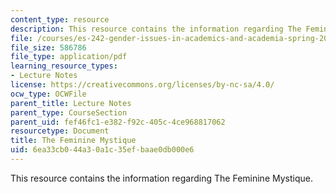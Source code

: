 ```yaml
---
content_type: resource
description: This resource contains the information regarding The Feminine Mystique.
file: /courses/es-242-gender-issues-in-academics-and-academia-spring-2004/6ea33cb044a30a1c35efbaae0db000e6_MITES_242S04_ses8.pdf
file_size: 586786
file_type: application/pdf
learning_resource_types:
- Lecture Notes
license: https://creativecommons.org/licenses/by-nc-sa/4.0/
ocw_type: OCWFile
parent_title: Lecture Notes
parent_type: CourseSection
parent_uid: fef46fc1-e382-f92c-405c-4ce968817062
resourcetype: Document
title: The Feminine Mystique
uid: 6ea33cb0-44a3-0a1c-35ef-baae0db000e6
---
```

This resource contains the information regarding The Feminine Mystique.